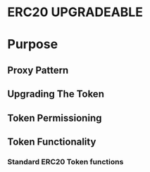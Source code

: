 # ERC20 UPGRADEABLE 

# Purpose 


## Proxy Pattern 


## Upgrading The Token 


## Token Permissioning 


## Token Functionality 


### Standard ERC20 Token functions 
